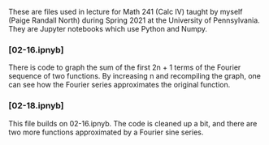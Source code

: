 These are files used in lecture for Math 241 (Calc IV) taught by myself (Paige Randall North) during Spring 2021 at the University of Pennsylvania. They are Jupyter notebooks which use Python and Numpy.

### [02-16.ipnyb]

There is code to graph the sum of the first 2n + 1 terms of the Fourier sequence of two functions. By increasing n and recompiling the graph, one can see how the Fourier series approximates the original function.

### [02-18.ipnyb]

This file builds on 02-16.ipnyb. The code is cleaned up a bit, and there are two more functions approximated by a Fourier sine series.
